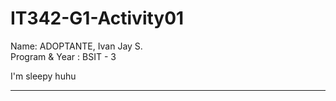 # IT342-G1-Activity01

Name: ADOPTANTE, Ivan Jay S. <br>
Program & Year : BSIT - 3

I'm sleepy huhu

********